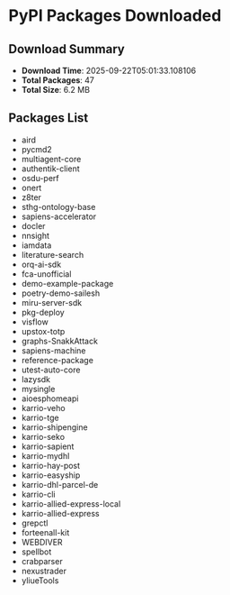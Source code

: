 # PyPI Packages Downloaded

## Download Summary
- **Download Time**: 2025-09-22T05:01:33.108106
- **Total Packages**: 47
- **Total Size**: 6.2 MB

## Packages List
- aird
- pycmd2
- multiagent-core
- authentik-client
- osdu-perf
- onert
- z8ter
- sthg-ontology-base
- sapiens-accelerator
- docler
- nnsight
- iamdata
- literature-search
- orq-ai-sdk
- fca-unofficial
- demo-example-package
- poetry-demo-sailesh
- miru-server-sdk
- pkg-deploy
- visflow
- upstox-totp
- graphs-SnakkAttack
- sapiens-machine
- reference-package
- utest-auto-core
- lazysdk
- mysingle
- aioesphomeapi
- karrio-veho
- karrio-tge
- karrio-shipengine
- karrio-seko
- karrio-sapient
- karrio-mydhl
- karrio-hay-post
- karrio-easyship
- karrio-dhl-parcel-de
- karrio-cli
- karrio-allied-express-local
- karrio-allied-express
- grepctl
- forteenall-kit
- WEBDIVER
- spellbot
- crabparser
- nexustrader
- yliueTools
